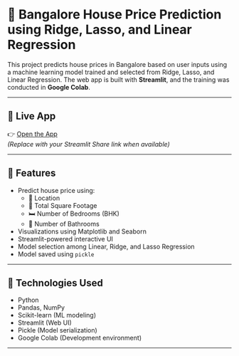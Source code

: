 # 🏡 Bangalore House Price Prediction using Ridge, Lasso, and Linear Regression

This project predicts house prices in Bangalore based on user inputs using a machine learning model trained and selected from Ridge, Lasso, and Linear Regression. The web app is built with **Streamlit**, and the training was conducted in **Google Colab**.

---

## 🚀 Live App

👉 [Open the App](#)  
*(Replace with your Streamlit Share link when available)*

---

## 📌 Features

- Predict house price using:
  - 📍 Location
  - 📐 Total Square Footage
  - 🛏️ Number of Bedrooms (BHK)
  - 🛁 Number of Bathrooms
- Visualizations using Matplotlib and Seaborn
- Streamlit-powered interactive UI
- Model selection among Linear, Ridge, and Lasso Regression
- Model saved using `pickle`

---

## 🧰 Technologies Used

- Python
- Pandas, NumPy
- Scikit-learn (ML modeling)
- Streamlit (Web UI)
- Pickle (Model serialization)
- Google Colab (Development environment)

---


